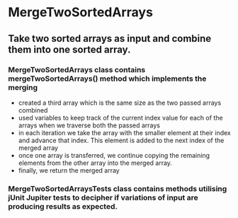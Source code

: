 # MergeTwoSortedArrays

## Take two sorted arrays as input and combine them into one sorted array.

### MergeTwoSortedArrays class contains mergeTwoSortedArrays() method which implements the merging

- created a third array which is the same size as the two passed arrays combined
- used variables to keep track of the current index value for each of the arrays when we traverse both the passed arrays
- in each iteration we take the array with the smaller element at their index and advance that index.  This element is added to the next index of the merged array
- once one array is transferred, we continue copying the remaining elements from the other array into the merged array.
- finally, we return the merged array

### MergeTwoSortedArraysTests class contains methods utilising jUnit Jupiter tests to decipher if variations of input are producing results as expected.